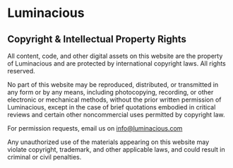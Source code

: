 ---
---
# Luminacious

## Copyright & Intellectual Property Rights

All content, code, and other digital assets on this website are the property of Luminacious and are protected by international copyright laws. All rights reserved.

No part of this website may be reproduced, distributed, or transmitted in any form or by any means, including photocopying, recording, or other electronic or mechanical methods, without the prior written permission of Luminacious, except in the case of brief quotations embodied in critical reviews and certain other noncommercial uses permitted by copyright law.

For permission requests, email us on info@luminacious.com

Any unauthorized use of the materials appearing on this website may violate copyright, trademark, and other applicable laws, and could result in criminal or civil penalties.